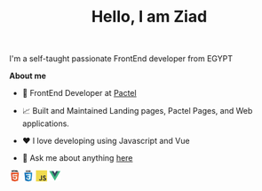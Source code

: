 <p align="center"><a href="https://ziad-port.netlify.app"><img width="80%" alt="" src="./assets/gh-readme-header1.png" /></a></p>
<h1 align="center">Hello, I am Ziad</h1>
<br />

I'm a self-taught passionate FrontEnd developer from EGYPT

**About me**

- 💼 FrontEnd Developer at [Pactel](https://pactel.info/)

- 📈 Built and Maintained Landing pages, Pactel Pages, and Web applications.

- ❤️ I love developing using Javascript and Vue

- 💬 Ask me about anything [here](https://github.com/zeiadsalhin/zeiadsalhin/issues)

<code><img height="20" alt="react" src="https://raw.githubusercontent.com/github/explore/80688e429a7d4ef2fca1e82350fe8e3517d3494d/topics/html/html.png"></code>
<code><img height="20" alt="react" src="https://raw.githubusercontent.com/github/explore/80688e429a7d4ef2fca1e82350fe8e3517d3494d/topics/css/css.png"></code>
<code><img height="20" alt="javascript" src="https://raw.githubusercontent.com/github/explore/80688e429a7d4ef2fca1e82350fe8e3517d3494d/topics/javascript/javascript.png"></code>
<code><img height="20" alt="react" src="https://raw.githubusercontent.com/github/explore/80688e429a7d4ef2fca1e82350fe8e3517d3494d/topics/vue/vue.png"></code>


 
